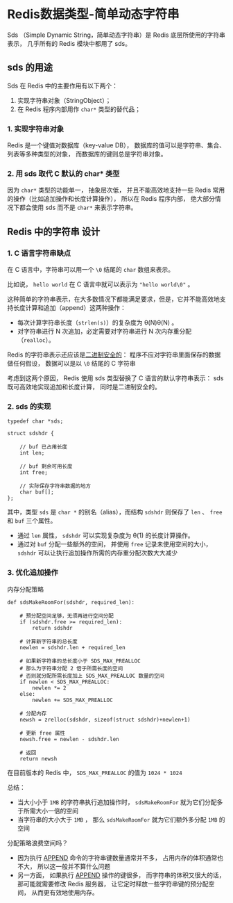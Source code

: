 # ﻿Redis数据类型-简单动态字符串


Sds （Simple Dynamic String，简单动态字符串）是 Redis 底层所使用的字符串表示， 几乎所有的 Redis 模块中都用了 sds。

## sds 的用途

Sds 在 Redis 中的主要作用有以下两个：

1. 实现字符串对象（StringObject）；
2. 在 Redis 程序内部用作 `char*` 类型的替代品；

### 1. 实现字符串对象

Redis 是一个键值对数据库（key-value DB）， 数据库的值可以是字符串、集合、列表等多种类型的对象， 而数据库的键则总是字符串对象。

### 2. 用 sds 取代 C 默认的 char* 类型

因为 `char*` 类型的功能单一， 抽象层次低， 并且不能高效地支持一些 Redis 常用的操作（比如追加操作和长度计算操作）， 所以在 Redis 程序内部， 绝大部分情况下都会使用 sds 而不是 `char*` 来表示字符串。

## Redis 中的字符串 设计

### 1. C 语言字符串缺点

在 C 语言中，字符串可以用一个 `\0` 结尾的 `char` 数组来表示。

比如说， `hello world` 在 C 语言中就可以表示为 `"hello world\0"` 。

这种简单的字符串表示，在大多数情况下都能满足要求，但是，它并不能高效地支持长度计算和追加（append）这两种操作：

- 每次计算字符串长度（`strlen(s)`）的复杂度为 θ(N)θ(N) 。
- 对字符串进行 N 次追加，必定需要对字符串进行 N 次内存重分配（`realloc`）。

Redis 的字符串表示还应该是[二进制安全的](http://en.wikipedia.org/wiki/Binary-safe)： 程序不应对字符串里面保存的数据做任何假设， 数据可以是以 `\0` 结尾的 C 字符串

考虑到这两个原因， Redis 使用 sds 类型替换了 C 语言的默认字符串表示： sds 既可高效地实现追加和长度计算， 同时是二进制安全的。

### 2. sds 的实现

```
typedef char *sds;

struct sdshdr {

    // buf 已占用长度
    int len;

    // buf 剩余可用长度
    int free;

    // 实际保存字符串数据的地方
    char buf[];
};
```

其中，类型 `sds` 是 `char *` 的别名（alias），而结构 `sdshdr` 则保存了 `len` 、 `free` 和 `buf` 三个属性。

* 通过 `len` 属性， `sdshdr` 可以实现复杂度为 θ(1) 的长度计算操作。
* 通过对 `buf` 分配一些额外的空间， 并使用 `free` 记录未使用空间的大小， `sdshdr` 可以让执行追加操作所需的内存重分配次数大大减少

### 3. 优化追加操作

内存分配策略

```
def sdsMakeRoomFor(sdshdr, required_len):

    # 预分配空间足够，无须再进行空间分配
    if (sdshdr.free >= required_len):
        return sdshdr

    # 计算新字符串的总长度
    newlen = sdshdr.len + required_len

    # 如果新字符串的总长度小于 SDS_MAX_PREALLOC
    # 那么为字符串分配 2 倍于所需长度的空间
    # 否则就分配所需长度加上 SDS_MAX_PREALLOC 数量的空间
    if newlen < SDS_MAX_PREALLOC:
        newlen *= 2
    else:
        newlen += SDS_MAX_PREALLOC

    # 分配内存
    newsh = zrelloc(sdshdr, sizeof(struct sdshdr)+newlen+1)

    # 更新 free 属性
    newsh.free = newlen - sdshdr.len

    # 返回
    return newsh
```

在目前版本的 Redis 中， `SDS_MAX_PREALLOC` 的值为 `1024 * 1024` 

总结：

* 当大小小于 `1MB` 的字符串执行追加操作时， `sdsMakeRoomFor` 就为它们分配多于所需大小一倍的空间
* 当字符串的大小大于 `1MB` ， 那么 `sdsMakeRoomFor` 就为它们额外多分配 `1MB` 的空间



分配策略浪费空间吗？

* 因为执行 [APPEND](http://redis.readthedocs.org/en/latest/string/append.html#append) 命令的字符串键数量通常并不多， 占用内存的体积通常也不大， 所以这一般并不算什么问题
* 另一方面， 如果执行 [APPEND](http://redis.readthedocs.org/en/latest/string/append.html#append) 操作的键很多， 而字符串的体积又很大的话， 那可能就需要修改 Redis 服务器， 让它定时释放一些字符串键的预分配空间， 从而更有效地使用内存。
